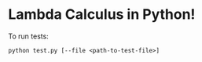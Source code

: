 Lambda Calculus in Python!
==========================

To run tests:

```
python test.py [--file <path-to-test-file>]
```
